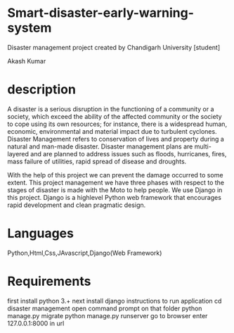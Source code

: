 # Smart-disaster-early-warning-system
Disaster management project created by Chandigarh University [student]

Akash Kumar

# description
A disaster is a serious disruption in the functioning of a community or a society, which exceed the ability of the affected community or the society to cope using its own resources; for instance, there is a widespread human, economic, environmental and material impact due to turbulent cyclones. Disaster Management refers to conservation of lives and property during a natural and man-made disaster. Disaster management plans are multi-layered and are planned to address issues such as floods, hurricanes, fires, mass failure of utilities, rapid spread of disease and droughts.

With the help of this project we can prevent the damage occurred to some extent. This project management we have three phases with respect to the stages of disaster is made with the Moto to help people. We use Django in this project. Django is a highlevel Python web framework that encourages rapid development and clean pragmatic design.

# Languages
Python,Html,Css,JAvascript,Django(Web Framework)

# Requirements
first install python 3.+
next install django
instructions to run application
cd disaster management
open command prompt on that folder
python manage.py migrate
python manage.py runserver
go to browser enter 127.0.0.1:8000 in url
